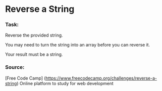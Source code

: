 # Reverse a String 

### Task:

Reverse the provided string.

You may need to turn the string into an array before you can reverse it.

Your result must be a string.

### Source:

[Free Code Camp] (https://www.freecodecamp.org/challenges/reverse-a-string)
Online platform to study for web development

